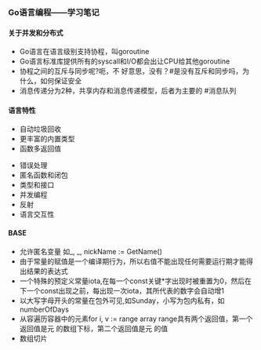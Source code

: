 ### Go语言编程——学习笔记

#### 关于并发和分布式
* Go语言在语言级别支持协程，叫goroutine
* Go语言标准库提供所有的syscall和I/O都会出让CPU给其他goroutine
* 协程之间的互斥与同步呢?呃，不 好意思，没有？#是没有互斥和同步吗，为什么，如何保证安全
* 消息传递分为2种，共享内存和消息传递模型，后者为主要的  #消息队列

#### 语言特性
* 自动垃圾回收
* 更丰富的内置类型
* 函数多返回值
- 错误处理
- 匿名函数和闭包 
- 类型和接口
- 并发编程
- 反射
- 语言交互性

#### BASE
* 允许匿名变量 如_, _, nickName := GetName()
* 由于常量的赋值是一个编译期行为，所以右值不能出现任何需要运行期才能得出结果的表达式
* 一个特殊的预定义常量iota,在每一个const关键*字出现时被重置为0，然后在下一个const出现之前，每出现一次iota，其所代表的数字会自动增1
* 以大写字母开头的常量在包外可见,如Sunday，小写为包内私有，如numberOfDays
* 从容遍历容器中的元素for i, v := range array range具有两个返回值，第一个返回值是元 的数组下标，第二个返回值是元 的值
* 数组切片
